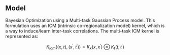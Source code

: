 ## Model

Bayesian Optimization using a Multi-task Gaussian Process model. This formulation uses an ICM (intrinsic co-regionalization model) kernel, which is a way to induce/learn inter-task correlations. The multi-task ICM kernel is represented as:

$$
K_{icm} ((x,t),(x^{\prime},t^{\prime})) = K_x(x,x^{\prime}) \otimes K_t(t,t^{\prime})
$$


